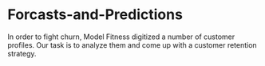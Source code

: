 # Forcasts-and-Predictions
In order to fight churn, Model Fitness digitized a number of customer profiles. Our task is to analyze them and come up with a customer retention strategy.
